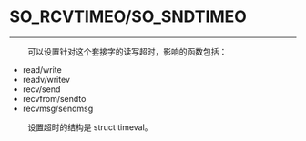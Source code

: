 # SO_RCVTIMEO/SO_SNDTIMEO
***

&emsp;&emsp;
可以设置针对这个套接字的读写超时，影响的函数包括：

+ read/write
+ readv/writev
+ recv/send
+ recvfrom/sendto
+ recvmsg/sendmsg

&emsp;&emsp;
设置超时的结构是 struct timeval。